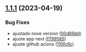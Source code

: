 ## [1.1.1](https://github.com/lucas-marinoto/semantic-release/compare/v1.1.0...v1.1.1) (2023-04-19)


### Bug Fixes

* ajustado nove version ([00d89dd](https://github.com/lucas-marinoto/semantic-release/commit/00d89dd238e21f4904a38f2bb4477c61059273e9))
* ajuste app next ([f799585](https://github.com/lucas-marinoto/semantic-release/commit/f7995858b42603e8b43d9448c73025a4b8e07f71))
* ajuste github acions ([110fc6c](https://github.com/lucas-marinoto/semantic-release/commit/110fc6c120deffe958ac52260c08008ba3501985))
